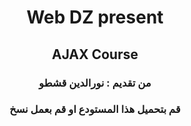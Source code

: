<h1 align="center">Web DZ present </h1>
<h2 align="center">AJAX Course</h2>
<h3 align="center">من تقديم : نورالدين قشطو </h3>
<h3 align="center">قم بتحميل هذا المستودع او قم بعمل نسخ 
</h3>
